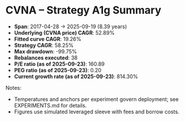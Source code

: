 # CVNA – Strategy A1g Summary

- **Span**: 2017-04-28 → 2025-09-19 (8.39 years)
- **Underlying (CVNA price) CAGR**: 52.89%
- **Fitted curve CAGR**: 19.26%
- **Strategy CAGR**: 58.25%
- **Max drawdown**: -99.75%
- **Rebalances executed**: 38
- **P/E ratio (as of 2025-09-23)**: 160.89
- **PEG ratio (as of 2025-09-23)**: 0.20
- **Current growth rate (as of 2025-09-23)**: 814.30%

Notes:

- Temperatures and anchors per experiment govern deployment; see EXPERIMENTS.md for details.
- Figures use simulated leveraged sleeve with fees and borrow costs.
